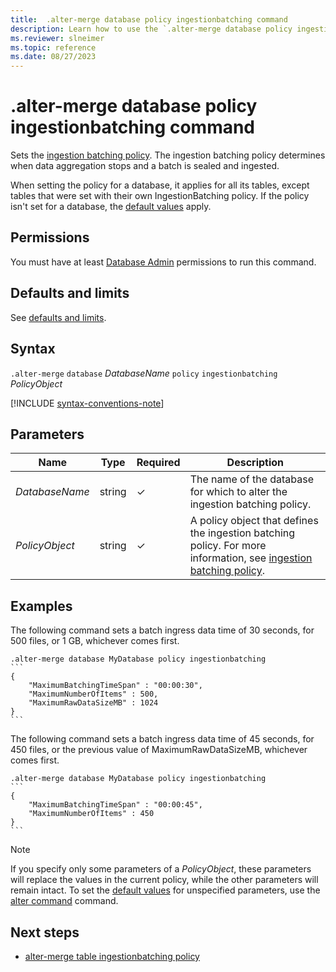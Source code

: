 ```yaml
---
title:  .alter-merge database policy ingestionbatching command
description: Learn how to use the `.alter-merge database policy ingestionbatching` command to set the ingestion batching policy.
ms.reviewer: slneimer
ms.topic: reference
ms.date: 08/27/2023
---
```

# .alter-merge database policy ingestionbatching command

Sets the [ingestion batching policy](batchingpolicy.md). The ingestion batching policy determines when data aggregation stops and a batch is sealed and ingested.

When setting the policy for a database, it applies for all its tables, except tables that were set with their own IngestionBatching policy. If the policy isn't set for a database, the [default values](batchingpolicy.md#defaults-and-limits) apply.

## Permissions

You must have at least [Database Admin](access-control/role-based-access-control.md) permissions to run this command.

## Defaults and limits

See [defaults and limits](batchingpolicy.md#defaults-and-limits).

## Syntax

`.alter-merge` `database` *DatabaseName* `policy` `ingestionbatching` *PolicyObject*

[!INCLUDE [syntax-conventions-note](../../includes/syntax-conventions-note.md)]

## Parameters

|Name|Type|Required|Description|
|--|--|--|--|
|*DatabaseName*|string|&check;|The name of the database for which to alter the ingestion batching policy.|
|*PolicyObject*|string|&check;|A policy object that defines the ingestion batching policy. For more information, see [ingestion batching policy](batchingpolicy.md).|

## Examples

The following command sets a batch ingress data time of 30 seconds, for 500 files, or 1 GB, whichever comes first.

````kusto
.alter-merge database MyDatabase policy ingestionbatching
```
{
    "MaximumBatchingTimeSpan" : "00:00:30",
    "MaximumNumberOfItems" : 500,
    "MaximumRawDataSizeMB" : 1024
}
```
````

The following command sets a batch ingress data time of 45 seconds, for 450 files, or the previous value of MaximumRawDataSizeMB, whichever comes first.

````kusto
.alter-merge database MyDatabase policy ingestionbatching
```
{
    "MaximumBatchingTimeSpan" : "00:00:45",
    "MaximumNumberOfItems" : 450
}
```
````

>[!NOTE]
> If you specify only some parameters of a *PolicyObject*, these parameters will replace the values in the current policy, while the other parameters will remain intact. To set the [default values](batchingpolicy.md#sealing-a-batch) for unspecified parameters, use the [alter command](alter-database-ingestion-batching-policy.md) command.

## Next steps

- [alter-merge table ingestionbatching policy](alter-merge-table-ingestion-batching-policy.md)
